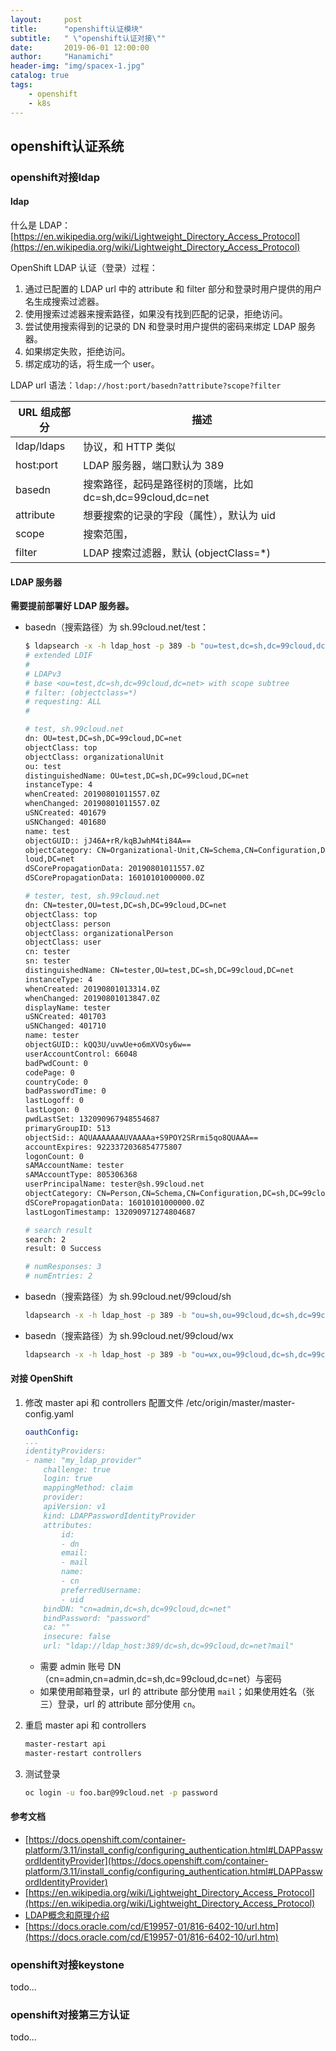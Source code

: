 ```yaml
---
layout:     post
title:      "openshift认证模块"
subtitle:   " \"openshift认证对接\""
date:       2019-06-01 12:00:00
author:     "Hanamichi"
header-img: "img/spacex-1.jpg"
catalog: true
tags:
    - openshift
    - k8s
---
```


## openshift认证系统

### openshift对接ldap

#### ldap

什么是 LDAP：[https://en.wikipedia.org/wiki/Lightweight_Directory_Access_Protocol](https://en.wikipedia.org/wiki/Lightweight_Directory_Access_Protocol)

OpenShift LDAP 认证（登录）过程：

1. 通过已配置的 LDAP url 中的 attribute 和 filter 部分和登录时用户提供的用户名生成搜索过滤器。
2. 使用搜索过滤器来搜索路径，如果没有找到匹配的记录，拒绝访问。
3. 尝试使用搜索得到的记录的 DN 和登录时用户提供的密码来绑定 LDAP 服务器。
4. 如果绑定失败，拒绝访问。
5. 绑定成功的话，将生成一个 user。

LDAP url 语法：`ldap://host:port/basedn?attribute?scope?filter`

| URL 组成部分 | 描述 |
| --- | --- |
| ldap/ldaps | 协议，和 HTTP 类似 |
| host:port | LDAP 服务器，端口默认为 389 |
| basedn | 搜索路径，起码是路径树的顶端，比如 dc=sh,dc=99cloud,dc=net |
| attribute | 想要搜索的记录的字段（属性），默认为 uid |
| scope | 搜索范围，
| filter | LDAP 搜索过滤器，默认 (objectClass=*) |

#### LDAP 服务器

**需要提前部署好 LDAP 服务器。**

* basedn（搜索路径）为 sh.99cloud.net/test：

    ```bash
    $ ldapsearch -x -h ldap_host -p 389 -b "ou=test,dc=sh,dc=99cloud,dc=net" -D "cn=admin,dc=sh,dc=99cloud,dc=net" -w password
    # extended LDIF
    #
    # LDAPv3
    # base <ou=test,dc=sh,dc=99cloud,dc=net> with scope subtree
    # filter: (objectclass=*)
    # requesting: ALL
    #

    # test, sh.99cloud.net
    dn: OU=test,DC=sh,DC=99cloud,DC=net
    objectClass: top
    objectClass: organizationalUnit
    ou: test
    distinguishedName: OU=test,DC=sh,DC=99cloud,DC=net
    instanceType: 4
    whenCreated: 20190801011557.0Z
    whenChanged: 20190801011557.0Z
    uSNCreated: 401679
    uSNChanged: 401680
    name: test
    objectGUID:: jJ46A+rR/kqBJwhM4ti84A==
    objectCategory: CN=Organizational-Unit,CN=Schema,CN=Configuration,DC=sh,DC=99c
    loud,DC=net
    dSCorePropagationData: 20190801011557.0Z
    dSCorePropagationData: 16010101000000.0Z

    # tester, test, sh.99cloud.net
    dn: CN=tester,OU=test,DC=sh,DC=99cloud,DC=net
    objectClass: top
    objectClass: person
    objectClass: organizationalPerson
    objectClass: user
    cn: tester
    sn: tester
    distinguishedName: CN=tester,OU=test,DC=sh,DC=99cloud,DC=net
    instanceType: 4
    whenCreated: 20190801013314.0Z
    whenChanged: 20190801013847.0Z
    displayName: tester
    uSNCreated: 401703
    uSNChanged: 401710
    name: tester
    objectGUID:: kQQ3U/uvwUe+o6mXVOsy6w==
    userAccountControl: 66048
    badPwdCount: 0
    codePage: 0
    countryCode: 0
    badPasswordTime: 0
    lastLogoff: 0
    lastLogon: 0
    pwdLastSet: 132090967948554687
    primaryGroupID: 513
    objectSid:: AQUAAAAAAAUVAAAAa+S9POY2SRrmi5qo8QUAAA==
    accountExpires: 9223372036854775807
    logonCount: 0
    sAMAccountName: tester
    sAMAccountType: 805306368
    userPrincipalName: tester@sh.99cloud.net
    objectCategory: CN=Person,CN=Schema,CN=Configuration,DC=sh,DC=99cloud,DC=net
    dSCorePropagationData: 16010101000000.0Z
    lastLogonTimestamp: 132090971274804687

    # search result
    search: 2
    result: 0 Success

    # numResponses: 3
    # numEntries: 2
    ```

* basedn（搜索路径）为 sh.99cloud.net/99cloud/sh

    ```bash
    ldapsearch -x -h ldap_host -p 389 -b "ou=sh,ou=99cloud,dc=sh,dc=99cloud,dc=net" -D "cn=admin,dc=sh,dc=99cloud,dc=net" -w password
    ```

* basedn（搜索路径）为 sh.99cloud.net/99cloud/wx

    ```bash
    ldapsearch -x -h ldap_host -p 389 -b "ou=wx,ou=99cloud,dc=sh,dc=99cloud,dc=net" -D "cn=admin,dc=sh,dc=99cloud,dc=net" -w password
    ```

#### 对接 OpenShift

1. 修改 master api 和 controllers 配置文件 /etc/origin/master/master-config.yaml

    ```yaml
    oauthConfig:
    ...
    identityProviders:
    - name: "my_ldap_provider"
        challenge: true
        login: true
        mappingMethod: claim
        provider:
        apiVersion: v1
        kind: LDAPPasswordIdentityProvider
        attributes:
            id:
            - dn
            email:
            - mail
            name:
            - cn
            preferredUsername:
            - uid
        bindDN: "cn=admin,dc=sh,dc=99cloud,dc=net"
        bindPassword: "password"
        ca: ""
        insecure: false
        url: "ldap://ldap_host:389/dc=sh,dc=99cloud,dc=net?mail"
    ```

    * 需要 admin 账号 DN （cn=admin,cn=admin,dc=sh,dc=99cloud,dc=net）与密码
    * 如果使用邮箱登录，url 的 attribute 部分使用 `mail`；如果使用姓名（张三）登录，url 的 attribute 部分使用 `cn`。
1. 重启 master api 和 controllers

    ```bash
    master-restart api
    master-restart controllers
    ```

1. 测试登录

    ```bash
    oc login -u foo.bar@99cloud.net -p password
    ```

#### 参考文档

* [https://docs.openshift.com/container-platform/3.11/install_config/configuring_authentication.html#LDAPPasswordIdentityProvider](https://docs.openshift.com/container-platform/3.11/install_config/configuring_authentication.html#LDAPPasswordIdentityProvider)
* [https://en.wikipedia.org/wiki/Lightweight_Directory_Access_Protocol](https://en.wikipedia.org/wiki/Lightweight_Directory_Access_Protocol)
* [LDAP概念和原理介绍](https://www.cnblogs.com/wilburxu/p/9174353.html)
* [https://docs.oracle.com/cd/E19957-01/816-6402-10/url.htm](https://docs.oracle.com/cd/E19957-01/816-6402-10/url.htm)

### openshift对接keystone

todo...



### openshift对接第三方认证

todo...